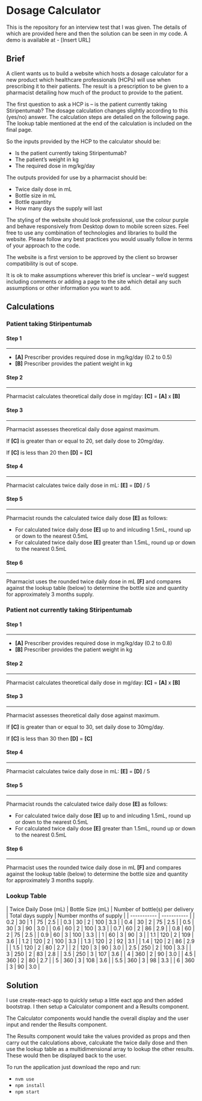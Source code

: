 # Dosage Calculator

This is the repository for an interview test that I was given. The details of which are provided here and then the solution can be seen in my code. A demo is available at - [Insert URL]

## Brief

A client wants us to build a website which hosts a dosage calculator for a new product which healthcare professionals (HCPs) will use when prescribing it to their patients. The result is a prescription to be given to a pharmacist detailing how much of the product to provide to the patient.

The first question to ask a HCP is – is the patient currently taking Stiripentumab? The dosage calculation changes slightly according to this (yes/no) answer. The calculation steps are detailed on the following page. The lookup table mentioned at the end of the calculation is included on the final page.

So the inputs provided by the HCP to the calculator should be:
* Is the patient currently taking Stiripentumab?
* The patient’s weight in kg
* The required dose in mg/kg/day

The outputs provided for use by a pharmacist should be:
* Twice daily dose in mL
* Bottle size in mL
* Bottle quantity
* How many days the supply will last

The styling of the website should look professional, use the colour purple and behave responsively from Desktop down to mobile screen sizes. Feel free to use any combination of technologies and libraries to build the website. Please follow any best practices you would usually follow in terms of your approach to the code.

The website is a first version to be approved by the client so browser compatibility is out of scope.

It is ok to make assumptions wherever this brief is unclear – we’d suggest including comments or adding a page to the site which detail any such assumptions or other information you want to add.

## Calculations

### Patient taking Stiripentumab

#### Step 1

---
* __[A]__ Prescriber provides required dose in mg/kg/day (0.2 to 0.5)
* __[B]__ Prescriber provides the patient weight in kg

#### Step 2

---

Pharmacist calculates theoretical daily dose in mg/day: __[C]__ = __[A]__ x __[B]__

#### Step 3

---

Pharmacist assesses theoretical daily dose against maximum.

If __[C]__ is greater than or equal to 20, set daily dose to 20mg/day.

If __[C]__ is less than 20 then __[D]__ = __[C]__

#### Step 4

---

Pharmacist calculates twice daily dose in mL: __[E]__ = __[D]__ / 5

#### Step 5

---

Pharmacist rounds the calculated twice daily dose __[E]__ as follows:

* For calculated twice daily dose __[E]__ up to and inlcuding 1.5mL, round up or down to the nearest 0.5mL
* For calculated twice daily dose __[E]__ greater than 1.5mL, round up or down to the nearest 0.5mL

#### Step 6

---

Pharmacist uses the rounded twice daily dose in mL __[F]__ and compares against the lookup table (below) to determine the bottle size and quantity for approximately 3 months supply.

### Patient not currently taking Stiripentumab

#### Step 1

---
* __[A]__ Prescriber provides required dose in mg/kg/day (0.2 to 0.8)
* __[B]__ Prescriber provides the patient weight in kg

#### Step 2

---

Pharmacist calculates theoretical daily dose in mg/day: __[C]__ = __[A]__ x __[B]__

#### Step 3

---

Pharmacist assesses theoretical daily dose against maximum.

If __[C]__ is greater than or equal to 30, set daily dose to 30mg/day.

If __[C]__ is less than 30 then __[D]__ = __[C]__

#### Step 4

---

Pharmacist calculates twice daily dose in mL: __[E]__ = __[D]__ / 5

#### Step 5

---

Pharmacist rounds the calculated twice daily dose __[E]__ as follows:

* For calculated twice daily dose __[E]__ up to and inlcuding 1.5mL, round up or down to the nearest 0.5mL
* For calculated twice daily dose __[E]__ greater than 1.5mL, round up or down to the nearest 0.5mL

#### Step 6

---

Pharmacist uses the rounded twice daily dose in mL __[F]__ and compares against the lookup table (below) to determine the bottle size and quantity for approximately 3 months supply.

### Lookup Table

| Twice Daily Dose (mL) | Bottle Size (mL) | Number of bottle(s) per delivery | Total days supply | Number months of supply | 
| ----------- | ----------- |
| 0.2 | 30 | 1 | 75 | 2.5 |
| 0.3 | 30 | 2 | 100 | 3.3 |
| 0.4 | 30 | 2 | 75 | 2.5 |
| 0.5 | 30 | 3 | 90 | 3.0 |
| 0.6 | 60 | 2 | 100 | 3.3 |
| 0.7 | 60 | 2 | 86 | 2.9 |
| 0.8 | 60 | 2 | 75 | 2.5 |
| 0.9 | 60 | 3 | 100 | 3.3 |
| 1 | 60 | 3 | 90 | 3 |
| 1.1 | 120 | 2 | 109 | 3.6 |
| 1.2 | 120 | 2 | 100 | 3.3 |
| 1.3 | 120 | 2 | 92 | 3.1 |
| 1.4 | 120 | 2 | 86 | 2.9 |
| 1.5 | 120 | 2 | 80 | 2.7 |
| 2 | 120 | 3 | 90 | 3.0 |
| 2.5 | 250 | 2 | 100 | 3.3 |
| 3 | 250 | 2 | 83 | 2.8 |
| 3.5 | 250 | 3 | 107 | 3.6 |
| 4 | 360 | 2 | 90 | 3.0 |
| 4.5 | 360 | 2 | 80 | 2.7 |
| 5 | 360 | 3 | 108 | 3.6 |
| 5.5 | 360 | 3 | 98 | 3.3 |
| 6 | 360 | 3 | 90 | 3.0 |

## Solution

I use create-react-app to quickly setup a little eact app and then added bootstrap. I then setup a Calculator component and a Results component. 

The Calculator components would handle the overall display and the user input and render the Results component.

The Results component would take the values provided as props and then carry out the calculations above, calcukate the twice daily dose and then use the lookup table as a multidimensional array to lookup the other results. These would then be displayed back to the user.

To run the application just download the repo and run:

* `nvm use`
* `npm install`
* `npm start`